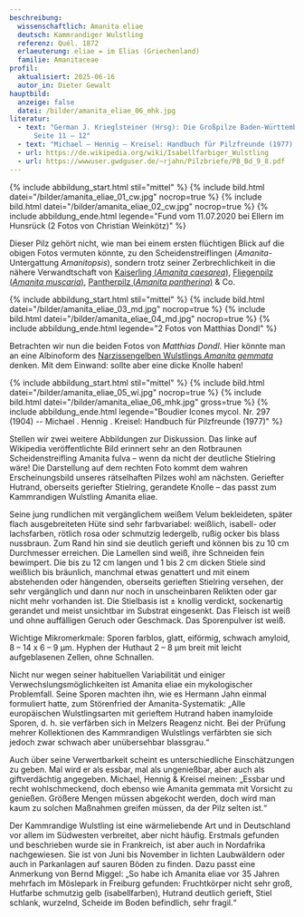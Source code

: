 ```yaml
---
beschreibung:
  wissenschaftlich: Amanita eliae
  deutsch: Kammrandiger Wulstling
  referenz: Quél. 1872
  erlaeuterung: eliae = im Elias (Griechenland)
  familie: Amanitaceae
profil:
  aktualisiert: 2025-06-16
  autor_in: Dieter Gewalt
hauptbild:
  anzeige: false
  datei: /bilder/amanita_eliae_06_mhk.jpg
literatur:
  - text: "German J. Krieglsteiner (Hrsg): Die Großpilze Baden-Württembergs Band 4,
      Seite 11 – 12"
  - text: "Michael – Hennig – Kreisel: Handbuch für Pilzfreunde (1977) Band 3, Nr. 5"
  - url: https://de.wikipedia.org/wiki/Isabellfarbiger_Wulstling
  - url: https://wwwuser.gwdguser.de/~rjahn/Pilzbriefe/PB_Bd_9_8.pdf
---
```

{% include abbildung_start.html stil="mittel" %}
{% include bild.html datei="/bilder/amanita_eliae_01_cw.jpg" nocrop=true %}
{% include bild.html datei="/bilder/amanita_eliae_02_cw.jpg" nocrop=true %}
{% include abbildung_ende.html legende="Fund vom 11.07.2020 bei Ellern im Hunsrück (2 Fotos von Christian Weinkötz)" %}

Dieser Pilz gehört nicht, wie man bei einem ersten flüchtigen Blick auf die obigen Fotos vermuten könnte, zu den Scheidenstreiflingen (*Amanita*-Untergattung *Amanitopsis*), sondern trotz seiner Zerbrechlichkeit in die nähere Verwandtschaft von [Kaiserling (*Amanita caesarea*)](/pilze/amanita-caesarea-kaiserling), [Fliegenpilz (*Amanita muscaria*)](/pilze/amanita-muscaria-fliegenpilz), [Pantherpilz (*Amanita pantherina*)](/pilze/amanita-pantherina-pantherpilz) & Co.

{% include abbildung_start.html stil="mittel" %}
{% include bild.html datei="/bilder/amanita_eliae_03_md.jpg" nocrop=true %}
{% include bild.html datei="/bilder/amanita_eliae_04_md.jpg" nocrop=true %}
{% include abbildung_ende.html legende="2 Fotos von Matthias Dondl" %}

Betrachten wir nun die beiden Fotos von *Matthias Dondl*. Hier könnte man an eine Albinoform des [Narzissengelben Wulstlings *Amanita gemmata*](/pilze/amanita-gemmata-narzissengelber-wulstling) denken. Mit dem Einwand: sollte aber eine dicke Knolle haben!

{% include abbildung_start.html stil="mittel" %}
{% include bild.html datei="/bilder/amanita_eliae_05_wi.jpg" nocrop=true %}
{% include bild.html datei="/bilder/amanita_eliae_06_mhk.jpg" gross=true %}
{% include abbildung_ende.html legende="Boudier Icones mycol. Nr. 297 (1904) -- Michael . Hennig . Kreisel:  Handbuch für Pilzfreunde (1977)" %}

Stellen wir zwei weitere Abbildungen zur Diskussion. Das linke auf Wikipedia veröffentlichte Bild erinnert sehr an den Rotbraunen Scheidenstreifling Amanita fulva – wenn da nicht der deutliche Stielring wäre! Die Darstellung auf dem rechten Foto kommt dem wahren Erscheinungsbild unseres rätselhaften Pilzes wohl am nächsten. Geriefter Hutrand, oberseits geriefter Stielring, gerandete Knolle – das passt zum Kammrandigen Wulstling Amanita eliae.

Seine jung rundlichen mit vergänglichem weißem Velum bekleideten, später flach ausgebreiteten Hüte sind sehr farbvariabel: weißlich, isabell- oder lachsfarben, rötlich rosa oder schmutzig ledergelb, rußig ocker bis blass nussbraun. Zum Rand hin sind sie deutlich gerieft und können bis zu 10 cm Durchmesser erreichen. Die Lamellen sind weiß, ihre Schneiden fein bewimpert. Die bis zu 12 cm langen und 1 bis 2 cm dicken Stiele sind weißlich bis bräunlich, manchmal etwas genattert und mit einem abstehenden oder hängenden, oberseits gerieften Stielring versehen, der sehr vergänglich und dann nur noch in unscheinbaren Relikten oder gar nicht mehr vorhanden ist. Die Stielbasis ist ± knollig verdickt, sockenartig gerandet und meist unsichtbar im Substrat eingesenkt. Das Fleisch ist weiß und ohne auffälligen Geruch oder Geschmack. Das Sporenpulver ist weiß.

Wichtige Mikromerkmale:
Sporen farblos, glatt, eiförmig, schwach amyloid, 8 – 14 x 6 – 9 µm. Hyphen der Huthaut 2 – 8 µm breit mit leicht aufgeblasenen Zellen, ohne Schnallen.

Nicht nur wegen seiner habituellen Variabilität und einiger Verwechslungsmöglichkeiten ist Amanita eliae ein mykologischer Problemfall. Seine Sporen machten ihn, wie es Hermann Jahn einmal formuliert hatte, zum Störenfried der Amanita-Systematik: „Alle europäischen Wulstlingsarten mit gerieftem Hutrand haben inamyloide Sporen, d. h. sie verfärben sich in Melzers Reagenz nicht. Bei der Prüfung mehrer Kollektionen des Kammrandigen Wulstlings verfärbten sie sich jedoch zwar schwach aber unübersehbar blassgrau.“

Auch über seine Verwertbarkeit scheint es unterschiedliche Einschätzungen zu geben. Mal wird er als essbar, mal als ungenießbar, aber auch als giftverdächtig angegeben. Michael, Hennig & Kreisel meinen: „Essbar und recht wohlschmeckend, doch ebenso wie Amanita gemmata mit Vorsicht zu genießen. Größere Mengen müssen abgekocht werden, doch wird man kaum zu solchen Maßnahmen greifen müssen, da der Pilz selten ist.“   

Der Kammrandige Wulstling ist eine wärmeliebende Art und in Deutschland vor allem im Südwesten verbreitet, aber nicht häufig. Erstmals gefunden und beschrieben wurde sie in Frankreich, ist aber auch in Nordafrika nachgewiesen. Sie ist von Juni bis November in lichten Laubwäldern oder auch in Parkanlagen auf sauren Böden zu finden. Dazu passt eine Anmerkung von Bernd Miggel: „So habe ich Amanita eliae vor 35 Jahren mehrfach im Möslepark in Freiburg gefunden: Fruchtkörper nicht sehr groß, Hutfarbe schmutzig gelb (isabellfarben), Hutrand deutlich gerieft, Stiel schlank, wurzelnd, Scheide im Boden befindlich, sehr fragil.“
